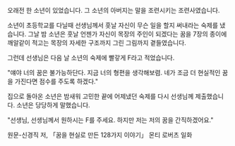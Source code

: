 오래전 한 소년이 있었습니다. 그 소년의 아버지는 말을 조련시키는 조련사였습니다.

소년이 초등학교를 다닐때 선생님께서 훗날 자신이 무슨 일을 할지 써내라는 숙제를 냈습니다.
그날 밤 소년은 훗날 언젠가 자신이 목장의 주인이 되겠다는 꿈을 7장의 종이에 깨알같이 적고는 목장의 자세한 구조까지 그린 그림까지 곁들였습니다.

그런데 선생님은 다음 날 소년의 숙제에 빨갛게 F라고 적었습니다.

"얘야 너의 꿈은 불가능하단다. 지금 너의 형편을 생각해보렴. 네가 조금 더 현실적인 꿈을 가진다면 점수를 주도록 하겠다."

집으로 돌아온 소년은 밤새워 고민한 끝에 어제냈던 숙제를 다시 선생님께 제출했습니다.
소년은 당당하게 말했습니다.

"선생님, 선생님께서 원하시는 F를 주세요.
하지만 저는 저의 꿈을 간직하겠어요."

 원문-신경직 저, 「꿈을 현실로 만든 128가지 이야기」 몬티 로버츠 일화
